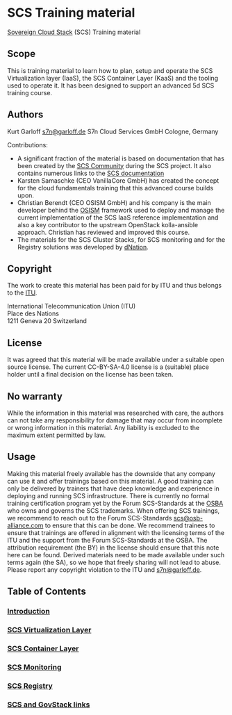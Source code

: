 # SCS Training material
[Sovereign Cloud Stack](https://scs.community/) (SCS) Training material

## Scope
This is training material to learn how to plan, setup and operate the
SCS Virtualization layer (IaaS), the SCS Container Layer (KaaS) and
the tooling used to operate it. It has been designed to support an
advanced 5d SCS training course.

## Authors
Kurt Garloff <s7n@garloff.de>
S7n Cloud Services GmbH
Cologne, Germany

Contributions:
- A significant fraction of the material is based on documentation that
  has been created by the [SCS Community](https://scs.community/) during
  the SCS project. It also contains numerous links to the
  [SCS documentation](https://docs.scs.community/)
- Karsten Samaschke (CEO VanillaCore GmbH) has created the concept for the
  cloud fundamentals training that this advanced course builds upon.
- Christian Berendt (CEO OSISM GmbH) and his company is the main developer
  behind the [OSISM](https://osism.tech/) framework used to deploy and manage
  the current implementation
  of the SCS IaaS reference implementation and also a key contributor to the
  upstream OpenStack kolla-ansible approach. Christian has reviewed and
  improved this course.
- The materials for the SCS Cluster Stacks, for SCS monitoring and for the
  Registry solutions was developed by [dNation](https://dnation.cloud/).

## Copyright
The work to create this material has been paid for by ITU and thus
belongs to the [ITU](https://itu.int/).

International Telecommunication Union (ITU)  
Place des Nations  
1211 Geneva 20 Switzerland

## License
It was agreed that this material will be made available under a
suitable open source license.
The current CC-BY-SA-4.0 license is a (suitable) place holder until
a final decision on the license has been taken.

## No warranty
While the information in this material was researched with care,
the authors can not take any responsibility for damage that may
occur from incomplete or wrong information in this material.
Any liability is excluded to the maximum extent permitted by law.

## Usage
Making this material freely available has the downside that any company
can use it and offer trainings based on this material. A good training
can only be delivered by trainers that have deep knowledge and experience
in deploying and running SCS infrastructure. There is currently no formal
training certification program yet by the Forum SCS-Standards at the
[OSBA](https://osb-alliance.de/)
who owns and governs the SCS trademarks. When offering SCS trainings, we
recommend to reach out to the Forum SCS-Standards <scs@osb-alliance.com>
to ensure that this can be done. We recommend trainees to ensure that
trainings are offered in alignment with the licensing terms of the ITU
and the support from the Forum SCS-Standards at the OSBA. The attribution
requirement (the BY) in the license should ensure that this note here
can be found. Derived materials need to be made available under such
terms again (the SA), so we hope that freely sharing will not lead to
abuse. Please report any copyright violation to the ITU and <s7n@garloff.de>.

## Table of Contents
### [Introduction](Introduction/)
<!--### [Recap Cloud Fundamentals](Fundamentals/)-->
### [SCS Virtualization Layer](Virtualization/)
### [SCS Container Layer](clusterstacks/)
### [SCS Monitoring](monitoring/)
### [SCS Registry](registry/)
### [SCS and GovStack links](References/)
